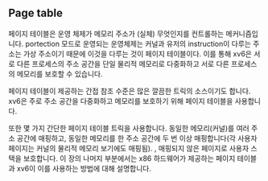 ## Page table

페이지 테이블은 운영 체제가 메모리 주소가 (실체) 무엇인지를 컨트롤하는  메커니즘입니다. portection 모드로 운영되는 운영체제는 커널과 유저의 instruction이 다루는 주소는 가상 주소이기 때문에 이것을 다루는 것이 페이지 테이블이다.  이를 통해 xv6은 서로 다른 프로세스의 주소 공간을 단일 물리적 메모리로 다중화하고 서로 다른 프로세스의 메모리를 보호할 수 있습니다.

페이지 테이블이 제공하는 간접 참조 수준은 많은 깔끔한 트릭의 소스이기도 합니다. xv6은 주로 주소 공간을 다중화하고 메모리를 보호하기 위해 페이지 테이블을 사용합니다.

또한 몇 가지 간단한 페이지 테이블 트릭을 사용합니다. 동일한 메모리(커널)를 여러 주소 공간에 매핑하고, 동일한 메모리를 한 주소 공간에 두 번 이상 매핑합니다(각 사용자 페이지는 커널의 물리적 메모리 보기에도 매핑됨). , 매핑되지 않은 페이지로 사용자 스택을 보호합니다.
이 장의 나머지 부분에서는 x86 하드웨어가 제공하는 페이지 테이블과 xv6이 이를 사용하는 방법에 대해 설명합니다.



